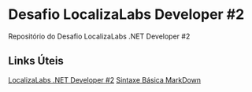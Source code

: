# Desafio LocalizaLabs Developer #2
Repositório do Desafio LocalizaLabs .NET Developer #2


## Links Úteis
[LocalizaLabs .NET Developer #2](https://web.dio.me/track/7d1fa276-4430-4311-9dad-021c6a0b5958?tab=path)
[Sintaxe Básica MarkDown](https://www.markdownguide.org/basic-syntax/)
